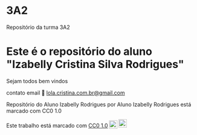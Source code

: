 # 3A2
Repositório da turma 3A2
# Este é o repositório do aluno "Izabelly Cristina Silva Rodrigues"
Sejam todos bem vindos
![]()

contato email 📧 lola.cristina.com.br@gmail.com 

Repositório do Aluno Izabelly Rodrigues por Aluno Izabelly Rodrigues está marcado com CC0 1.0

 <p xmlns:cc="http://creativecommons.org/ns#" >Este trabalho está marcado com <a href="https://creativecommons.org/publicdomain/zero/1.0/?ref=chooser-v1" target="_blank" rel="license noopener noreferrer" style="display:inline-block;">CC0 1.0<img style="height:22px!important;margin-left:3px;vertical-align:text-bottom; " src="https://mirrors.creativecommons.org/presskit/icons/cc.svg?ref=chooser-v1" alt=""><img style="height:22px!important;margin-left:3px;vertical -align:texto inferior;" src="https://mirrors.creativecommons.org/presskit/icons/zero.svg?ref=chooser-v1" alt=""></a></p>
